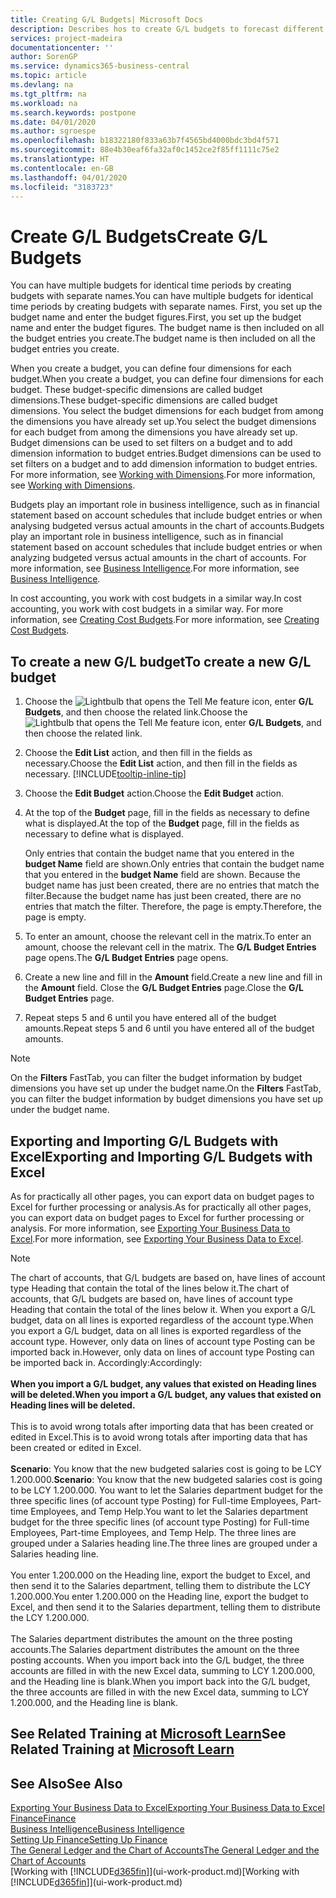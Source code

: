 ```yaml
---
title: Creating G/L Budgets| Microsoft Docs
description: Describes hos to create G/L budgets to forecast different financial activities and assign dimensions for business intelligence purposes.
services: project-madeira
documentationcenter: ''
author: SorenGP
ms.service: dynamics365-business-central
ms.topic: article
ms.devlang: na
ms.tgt_pltfrm: na
ms.workload: na
ms.search.keywords: postpone
ms.date: 04/01/2020
ms.author: sgroespe
ms.openlocfilehash: b18322180f833a63b7f4565bd4000bdc3bd4f571
ms.sourcegitcommit: 88e4b30eaf6fa32af0c1452ce2f85ff1111c75e2
ms.translationtype: HT
ms.contentlocale: en-GB
ms.lasthandoff: 04/01/2020
ms.locfileid: "3183723"
---
```

# <a name="create-gl-budgets"></a><span data-ttu-id="3ad27-103">Create G/L Budgets</span><span class="sxs-lookup"><span data-stu-id="3ad27-103">Create G/L Budgets</span></span>
<span data-ttu-id="3ad27-104">You can have multiple budgets for identical time periods by creating budgets with separate names.</span><span class="sxs-lookup"><span data-stu-id="3ad27-104">You can have multiple budgets for identical time periods by creating budgets with separate names.</span></span> <span data-ttu-id="3ad27-105">First, you set up the budget name and enter the budget figures.</span><span class="sxs-lookup"><span data-stu-id="3ad27-105">First, you set up the budget name and enter the budget figures.</span></span> <span data-ttu-id="3ad27-106">The budget name is then included on all the budget entries you create.</span><span class="sxs-lookup"><span data-stu-id="3ad27-106">The budget name is then included on all the budget entries you create.</span></span>  

<span data-ttu-id="3ad27-107">When you create a budget, you can define four dimensions for each budget.</span><span class="sxs-lookup"><span data-stu-id="3ad27-107">When you create a budget, you can define four dimensions for each budget.</span></span> <span data-ttu-id="3ad27-108">These budget-specific dimensions are called budget dimensions.</span><span class="sxs-lookup"><span data-stu-id="3ad27-108">These budget-specific dimensions are called budget dimensions.</span></span> <span data-ttu-id="3ad27-109">You select the budget dimensions for each budget from among the dimensions you have already set up.</span><span class="sxs-lookup"><span data-stu-id="3ad27-109">You select the budget dimensions for each budget from among the dimensions you have already set up.</span></span> <span data-ttu-id="3ad27-110">Budget dimensions can be used to set filters on a budget and to add dimension information to budget entries.</span><span class="sxs-lookup"><span data-stu-id="3ad27-110">Budget dimensions can be used to set filters on a budget and to add dimension information to budget entries.</span></span> <span data-ttu-id="3ad27-111">For more information, see [Working with Dimensions](finance-dimensions.md).</span><span class="sxs-lookup"><span data-stu-id="3ad27-111">For more information, see [Working with Dimensions](finance-dimensions.md).</span></span>

<span data-ttu-id="3ad27-112">Budgets play an important role in business intelligence, such as in financial statement based on account schedules that include budget entries or when analysing budgeted versus actual amounts in the chart of accounts.</span><span class="sxs-lookup"><span data-stu-id="3ad27-112">Budgets play an important role in business intelligence, such as in financial statement based on account schedules that include budget entries or when analyzing budgeted versus actual amounts in the chart of accounts.</span></span> <span data-ttu-id="3ad27-113">For more information, see [Business Intelligence](bi.md).</span><span class="sxs-lookup"><span data-stu-id="3ad27-113">For more information, see [Business Intelligence](bi.md).</span></span>

<span data-ttu-id="3ad27-114">In cost accounting, you work with cost budgets in a similar way.</span><span class="sxs-lookup"><span data-stu-id="3ad27-114">In cost accounting, you work with cost budgets in a similar way.</span></span> <span data-ttu-id="3ad27-115">For more information, see [Creating Cost Budgets](finance-create-cost-budgets.md).</span><span class="sxs-lookup"><span data-stu-id="3ad27-115">For more information, see [Creating Cost Budgets](finance-create-cost-budgets.md).</span></span>    

## <a name="to-create-a-new-gl-budget"></a><span data-ttu-id="3ad27-116">To create a new G/L budget</span><span class="sxs-lookup"><span data-stu-id="3ad27-116">To create a new G/L budget</span></span>  
1. <span data-ttu-id="3ad27-117">Choose the ![Lightbulb that opens the Tell Me feature](media/ui-search/search_small.png "Tell me what you want to do") icon, enter **G/L Budgets**, and then choose the related link.</span><span class="sxs-lookup"><span data-stu-id="3ad27-117">Choose the ![Lightbulb that opens the Tell Me feature](media/ui-search/search_small.png "Tell me what you want to do") icon, enter **G/L Budgets**, and then choose the related link.</span></span>  
2. <span data-ttu-id="3ad27-118">Choose the **Edit List** action, and then fill in the fields as necessary.</span><span class="sxs-lookup"><span data-stu-id="3ad27-118">Choose the **Edit List** action, and then fill in the fields as necessary.</span></span> [!INCLUDE[tooltip-inline-tip](includes/tooltip-inline-tip_md.md)]  
3. <span data-ttu-id="3ad27-119">Choose the **Edit Budget** action.</span><span class="sxs-lookup"><span data-stu-id="3ad27-119">Choose the **Edit Budget** action.</span></span>
4. <span data-ttu-id="3ad27-120">At the top of the **Budget** page, fill in the fields as necessary to define what is displayed.</span><span class="sxs-lookup"><span data-stu-id="3ad27-120">At the top of the **Budget** page, fill in the fields as necessary to define what is displayed.</span></span>  

    <span data-ttu-id="3ad27-121">Only entries that contain the budget name that you entered in the **budget Name** field are shown.</span><span class="sxs-lookup"><span data-stu-id="3ad27-121">Only entries that contain the budget name that you entered in the **budget Name** field are shown.</span></span> <span data-ttu-id="3ad27-122">Because the budget name has just been created, there are no entries that match the filter.</span><span class="sxs-lookup"><span data-stu-id="3ad27-122">Because the budget name has just been created, there are no entries that match the filter.</span></span> <span data-ttu-id="3ad27-123">Therefore, the page is empty.</span><span class="sxs-lookup"><span data-stu-id="3ad27-123">Therefore, the page is empty.</span></span>  
5. <span data-ttu-id="3ad27-124">To enter an amount, choose the relevant cell in the matrix.</span><span class="sxs-lookup"><span data-stu-id="3ad27-124">To enter an amount, choose the relevant cell in the matrix.</span></span> <span data-ttu-id="3ad27-125">The **G/L Budget Entries** page opens.</span><span class="sxs-lookup"><span data-stu-id="3ad27-125">The **G/L Budget Entries** page opens.</span></span>  
6. <span data-ttu-id="3ad27-126">Create a new line and fill in the **Amount** field.</span><span class="sxs-lookup"><span data-stu-id="3ad27-126">Create a new line and fill in the **Amount** field.</span></span> <span data-ttu-id="3ad27-127">Close the **G/L Budget Entries** page.</span><span class="sxs-lookup"><span data-stu-id="3ad27-127">Close the **G/L Budget Entries** page.</span></span>  
7. <span data-ttu-id="3ad27-128">Repeat steps 5 and 6 until you have entered all of the budget amounts.</span><span class="sxs-lookup"><span data-stu-id="3ad27-128">Repeat steps 5 and 6 until you have entered all of the budget amounts.</span></span>  

> [!NOTE]  
>  <span data-ttu-id="3ad27-129">On the **Filters** FastTab, you can filter the budget information by budget dimensions you have set up under the budget name.</span><span class="sxs-lookup"><span data-stu-id="3ad27-129">On the **Filters** FastTab, you can filter the budget information by budget dimensions you have set up under the budget name.</span></span>

## <a name="exporting-and-importing-gl-budgets-with-excel"></a><span data-ttu-id="3ad27-130">Exporting and Importing G/L Budgets with Excel</span><span class="sxs-lookup"><span data-stu-id="3ad27-130">Exporting and Importing G/L Budgets with Excel</span></span>
<span data-ttu-id="3ad27-131">As for practically all other pages, you can export data on budget pages to Excel for further processing or analysis.</span><span class="sxs-lookup"><span data-stu-id="3ad27-131">As for practically all other pages, you can export data on budget pages to Excel for further processing or analysis.</span></span> <span data-ttu-id="3ad27-132">For more information, see [Exporting Your Business Data to Excel](about-export-data.md).</span><span class="sxs-lookup"><span data-stu-id="3ad27-132">For more information, see [Exporting Your Business Data to Excel](about-export-data.md).</span></span>

> [!NOTE]
> <span data-ttu-id="3ad27-133">The chart of accounts, that G/L budgets are based on, have lines of account type Heading that contain the total of the lines below it.</span><span class="sxs-lookup"><span data-stu-id="3ad27-133">The chart of accounts, that G/L budgets are based on, have lines of account type Heading that contain the total of the lines below it.</span></span> <span data-ttu-id="3ad27-134">When you export a G/L budget, data on all lines is exported regardless of the account type.</span><span class="sxs-lookup"><span data-stu-id="3ad27-134">When you export a G/L budget, data on all lines is exported regardless of the account type.</span></span> <span data-ttu-id="3ad27-135">However, only data on lines of account type Posting can be imported back in.</span><span class="sxs-lookup"><span data-stu-id="3ad27-135">However, only data on lines of account type Posting can be imported back in.</span></span> <span data-ttu-id="3ad27-136">Accordingly:</span><span class="sxs-lookup"><span data-stu-id="3ad27-136">Accordingly:</span></span> <br /><br /> <span data-ttu-id="3ad27-137">**When you import a G/L budget, any values that existed on Heading lines will be deleted.**</span><span class="sxs-lookup"><span data-stu-id="3ad27-137">**When you import a G/L budget, any values that existed on Heading lines will be deleted.**</span></span> <br /><br /> <span data-ttu-id="3ad27-138">This is to avoid wrong totals after importing data that has been created or edited in Excel.</span><span class="sxs-lookup"><span data-stu-id="3ad27-138">This is to avoid wrong totals after importing data that has been created or edited in Excel.</span></span><br /><br /> <span data-ttu-id="3ad27-139">**Scenario**: You know that the new budgeted salaries cost is going to be LCY 1.200.000.</span><span class="sxs-lookup"><span data-stu-id="3ad27-139">**Scenario**: You know that the new budgeted salaries cost is going to be LCY 1.200.000.</span></span> <span data-ttu-id="3ad27-140">You want to let the Salaries department budget for the three specific lines (of account type Posting) for Full-time Employees, Part-time Employees, and Temp Help.</span><span class="sxs-lookup"><span data-stu-id="3ad27-140">You want to let the Salaries department budget for the three specific lines (of account type Posting) for Full-time Employees, Part-time Employees, and Temp Help.</span></span> <span data-ttu-id="3ad27-141">The three lines are grouped under a Salaries heading line.</span><span class="sxs-lookup"><span data-stu-id="3ad27-141">The three lines are grouped under a Salaries heading line.</span></span><br /><br /><span data-ttu-id="3ad27-142">You enter 1.200.000 on the Heading line, export the budget to Excel, and then send it to the Salaries department, telling them to distribute the LCY 1.200.000.</span><span class="sxs-lookup"><span data-stu-id="3ad27-142">You enter 1.200.000 on the Heading line, export the budget to Excel, and then send it to the Salaries department, telling them to distribute the LCY 1.200.000.</span></span><br /><br /> <span data-ttu-id="3ad27-143">The Salaries department distributes the amount on the three posting accounts.</span><span class="sxs-lookup"><span data-stu-id="3ad27-143">The Salaries department distributes the amount on the three posting accounts.</span></span> <span data-ttu-id="3ad27-144">When you import back into the G/L budget, the three accounts are filled in with the new Excel data, summing to LCY 1.200.000, and the Heading line is blank.</span><span class="sxs-lookup"><span data-stu-id="3ad27-144">When you import back into the G/L budget, the three accounts are filled in with the new Excel data, summing to LCY 1.200.000, and the Heading line is blank.</span></span>

## <a name="see-related-training-at-microsoft-learn"></a><span data-ttu-id="3ad27-145">See Related Training at [Microsoft Learn](/learn/modules/budgets-exchange-rates-dynamics-365-business-central/index)</span><span class="sxs-lookup"><span data-stu-id="3ad27-145">See Related Training at [Microsoft Learn](/learn/modules/budgets-exchange-rates-dynamics-365-business-central/index)</span></span>

## <a name="see-also"></a><span data-ttu-id="3ad27-146">See Also</span><span class="sxs-lookup"><span data-stu-id="3ad27-146">See Also</span></span>
[<span data-ttu-id="3ad27-147">Exporting Your Business Data to Excel</span><span class="sxs-lookup"><span data-stu-id="3ad27-147">Exporting Your Business Data to Excel</span></span>](about-export-data.md)  
[<span data-ttu-id="3ad27-148">Finance</span><span class="sxs-lookup"><span data-stu-id="3ad27-148">Finance</span></span>](finance.md)  
[<span data-ttu-id="3ad27-149">Business Intelligence</span><span class="sxs-lookup"><span data-stu-id="3ad27-149">Business Intelligence</span></span>](bi.md)  
[<span data-ttu-id="3ad27-150">Setting Up Finance</span><span class="sxs-lookup"><span data-stu-id="3ad27-150">Setting Up Finance</span></span>](finance-setup-finance.md)  
[<span data-ttu-id="3ad27-151">The General Ledger and the Chart of Accounts</span><span class="sxs-lookup"><span data-stu-id="3ad27-151">The General Ledger and the Chart of Accounts</span></span>](finance-general-ledger.md)  
<span data-ttu-id="3ad27-152">[Working with [!INCLUDE[d365fin](includes/d365fin_md.md)]](ui-work-product.md)</span><span class="sxs-lookup"><span data-stu-id="3ad27-152">[Working with [!INCLUDE[d365fin](includes/d365fin_md.md)]](ui-work-product.md)</span></span>  

